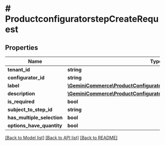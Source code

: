 # # ProductconfiguratorstepCreateRequest


## Properties


Name | Type | Description | Notes
------------ | ------------- | ------------- | -------------
**tenant_id**| **string** |   | [optional]
**configurator_id**| **string** |   | [optional]
**label**| [**\GeminiCommerce\ProductConfigurator\Model\LocalisationLocalizedText**](LocalisationLocalizedText.md) |   | [optional]
**description**| [**\GeminiCommerce\ProductConfigurator\Model\LocalisationLocalizedText**](LocalisationLocalizedText.md) |   | [optional]
**is_required**| **bool** |   | [optional]
**subject_to_step_id**| **string** |   | [optional]
**has_multiple_selection**| **bool** |   | [optional]
**options_have_quantity**| **bool** |   | [optional]


[[Back to Model list]](../../README.md#models) [[Back to API list]](../../README.md#endpoints) [[Back to README]](../../README.md)